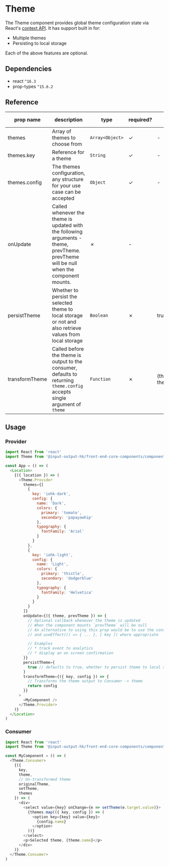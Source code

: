 # Theme

The Theme component provides global theme configuration state via React's [context API](https://reactjs.org/docs/context.html). It has support built in for:

* Multiple themes
* Persisting to local storage

Each of the above features are optional.

## Dependencies

* react `^16.3`
* prop-types `^15.6.2`

## Reference

| prop name | description | type | required? | default value |
| --------- | ----------- | ---- | --------- | ------------- |
| themes | Array of themes to choose from | `Array<Object>` | ✓ | - |
| themes.key | Reference for a theme | `String` | ✓ | - |
| themes.config | The themes configuration, any structure for your use case can be accepted | `Object` | ✓ | - |
| onUpdate | Called whenever the theme is updated with the following arguments - theme, prevTheme. prevTheme will be null when the component mounts. | ✗ | - |
| persistTheme | Whether to persist the selected theme to local storage or not and also retrieve values from local storage | `Boolean` | ✗ | true |
| transformTheme | Called before the theme is output to the consumer, defaults to returning `theme.config` accepts single argument of `theme` | `Function` | ✗ | (theme) => theme.config |

## Usage

### Provider

```javascript
import React from 'react'
import Theme from '@input-output-hk/front-end-core-components/components/Theme'

const App = () => (
  <Location>
    {({ location }) => (
      <Theme.Provider
        themes={[
          {
            key: 'iohk-dark',
            config: {
              name: 'Dark',
              colors: {
                primary: 'tomato',
                secondary: 'papayawhip'
              },
              typography: {
                fontFamily: 'Arial'
              }
            }
          },
          {
            key: 'iohk-light',
            config: {
              name: 'Light',
              colors: {
                primary: 'thistle',
                secondary: 'dodgerblue'
              },
              typography: {
                fontFamily: 'Helvetica'
              }
            }
          }
        ]}
        onUpdate={({ theme, prevTheme }) => {
          // Optional callback whenever the theme is updated
          // When the component mounts `prevTheme` will be null
          // An alternative to using this prop would be to use the consumer
          // and useEffect(() => { ... }, [ key ]) where appropriate

          // Examples
          // * track event to analytics
          // * display an on screen confirmation
        }}
        persistTheme={
          true // defaults to true, whether to persist theme to local storage or not
        }
        transformTheme={({ key, config }) => {
          // Transforms the theme output to Consumer -> theme
          return config
        }}
      >
        <MyComponent />
      </Theme.Provider>
    )}
  </Location>
)

```

### Consumer

```javascript
import React from 'react'
import Theme from '@input-output-hk/front-end-core-components/components/Theme'

const MyComponent = () => (
  <Theme.Consumer>
    {({
      key,
      theme,
      // Un-transformed theme
      originalTheme,
      setTheme,
      themes
    }) => (
      <div>
        <select value={key} onChange={e => setTheme(e.target.value)}>
          {themes.map(({ key, config }) => (
            <option key={key} value={key}>
              {config.name}
            </option>
          ))}
        </select>
        <p>Selected theme, {theme.name}</p>
      </div>
    )}
  </Theme.Consumer>
)

```
